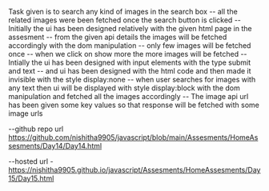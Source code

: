 Task given is to search any kind of images in the search box 
-- all the related images were been fetched once the search button is clicked
-- Initially the ui has been designed relatively with the given html page in the assesment
-- from the given api details the images will be fetched accordingly with the dom manipulation
-- only few images will be fetched once 
-- when we click on show more the more images will be fetched 
-- Intially the ui has been designed with input elements with the type submit and text 
-- and ui has been designed with the html code and then made it invisible with the style display:none
-- when user searches for images with any text then ui will be displayed with style display:block with the dom manipulation and fetched all the images accordingly
-- The image api url has been given some key values so that response will be fetched with some image urls



--github repo url  https://github.com/nishitha9905/javascript/blob/main/Assesments/HomeAssesments/Day14/Day14.html



--hosted url -  https://nishitha9905.github.io/javascript/Assesments/HomeAssesments/Day15/Day15.html